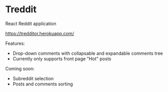 # Treddit
React Reddit application

https://tredditor.herokuapp.com/

Features: 
  - Drop-down comments with collapsable and expandable comments tree
  - Currently only supports front page "Hot" posts

Coming soon: 
  - Subreddit selection
  - Posts and comments sorting
